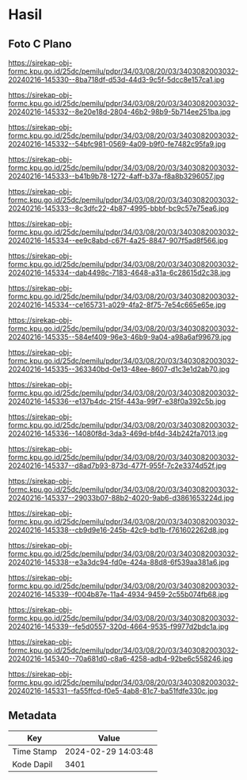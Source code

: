 # Hasil

## Foto C Plano

https://sirekap-obj-formc.kpu.go.id/25dc/pemilu/pdpr/34/03/08/20/03/3403082003032-20240216-145330--8ba718df-d53d-44d3-9c5f-5dcc8e157ca1.jpg

https://sirekap-obj-formc.kpu.go.id/25dc/pemilu/pdpr/34/03/08/20/03/3403082003032-20240216-145332--8e20e18d-2804-46b2-98b9-5b714ee251ba.jpg

https://sirekap-obj-formc.kpu.go.id/25dc/pemilu/pdpr/34/03/08/20/03/3403082003032-20240216-145332--54bfc981-0569-4a09-b9f0-fe7482c95fa9.jpg

https://sirekap-obj-formc.kpu.go.id/25dc/pemilu/pdpr/34/03/08/20/03/3403082003032-20240216-145333--b41b9b78-1272-4aff-b37a-f8a8b3296057.jpg

https://sirekap-obj-formc.kpu.go.id/25dc/pemilu/pdpr/34/03/08/20/03/3403082003032-20240216-145333--8c3dfc22-4b87-4995-bbbf-bc9c57e75ea6.jpg

https://sirekap-obj-formc.kpu.go.id/25dc/pemilu/pdpr/34/03/08/20/03/3403082003032-20240216-145334--ee9c8abd-c67f-4a25-8847-907f5ad8f566.jpg

https://sirekap-obj-formc.kpu.go.id/25dc/pemilu/pdpr/34/03/08/20/03/3403082003032-20240216-145334--dab4498c-7183-4648-a31a-6c28615d2c38.jpg

https://sirekap-obj-formc.kpu.go.id/25dc/pemilu/pdpr/34/03/08/20/03/3403082003032-20240216-145334--ce165731-a029-4fa2-8f75-7e54c665e65e.jpg

https://sirekap-obj-formc.kpu.go.id/25dc/pemilu/pdpr/34/03/08/20/03/3403082003032-20240216-145335--584ef409-96e3-46b9-9a04-a98a6af99679.jpg

https://sirekap-obj-formc.kpu.go.id/25dc/pemilu/pdpr/34/03/08/20/03/3403082003032-20240216-145335--363340bd-0e13-48ee-8607-d1c3e1d2ab70.jpg

https://sirekap-obj-formc.kpu.go.id/25dc/pemilu/pdpr/34/03/08/20/03/3403082003032-20240216-145336--e137b4dc-215f-443a-99f7-e38f0a392c5b.jpg

https://sirekap-obj-formc.kpu.go.id/25dc/pemilu/pdpr/34/03/08/20/03/3403082003032-20240216-145336--14080f8d-3da3-469d-bf4d-34b242fa7013.jpg

https://sirekap-obj-formc.kpu.go.id/25dc/pemilu/pdpr/34/03/08/20/03/3403082003032-20240216-145337--d8ad7b93-873d-477f-955f-7c2e3374d52f.jpg

https://sirekap-obj-formc.kpu.go.id/25dc/pemilu/pdpr/34/03/08/20/03/3403082003032-20240216-145337--29033b07-88b2-4020-9ab6-d3861653224d.jpg

https://sirekap-obj-formc.kpu.go.id/25dc/pemilu/pdpr/34/03/08/20/03/3403082003032-20240216-145338--cb9d9e16-245b-42c9-bd1b-f761602262d8.jpg

https://sirekap-obj-formc.kpu.go.id/25dc/pemilu/pdpr/34/03/08/20/03/3403082003032-20240216-145338--e3a3dc94-fd0e-424a-88d8-6f539aa381a6.jpg

https://sirekap-obj-formc.kpu.go.id/25dc/pemilu/pdpr/34/03/08/20/03/3403082003032-20240216-145339--f004b87e-11a4-4934-9459-2c55b074fb68.jpg

https://sirekap-obj-formc.kpu.go.id/25dc/pemilu/pdpr/34/03/08/20/03/3403082003032-20240216-145339--fe5d0557-320d-4664-9535-f9977d2bdc1a.jpg

https://sirekap-obj-formc.kpu.go.id/25dc/pemilu/pdpr/34/03/08/20/03/3403082003032-20240216-145340--70a681d0-c8a6-4258-adb4-92be6c558246.jpg

https://sirekap-obj-formc.kpu.go.id/25dc/pemilu/pdpr/34/03/08/20/03/3403082003032-20240216-145331--fa55ffcd-f0e5-4ab8-81c7-ba51fdfe330c.jpg


## Metadata

| Key        | Value               |
| ---------- | ------------------- |
| Time Stamp | 2024-02-29 14:03:48 |
| Kode Dapil | 3401                |



